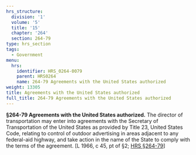 ```yaml
---
hrs_structure:
  division: '1'
  volume: '5'
  title: '15'
  chapter: '264'
  section: 264-79
type: hrs_section
tags:
  - Government
menu:
  hrs:
    identifier: HRS_0264-0079
    parent: HRS0264
    name: 264-79 Agreements with the United States authorized
weight: 13305
title: Agreements with the United States authorized
full_title: 264-79 Agreements with the United States authorized
---
```

**§264-79 Agreements with the United States authorized.** The director of transportation may enter into agreements with the Secretary of Transportation of the United States as provided by Title 23, United States Code, relating to control of outdoor advertising in areas adjacent to any federal-aid highway, and take action in the name of the State to comply with the terms of the agreement. [L 1966, c 45, pt of §2; [HRS §264-79](/title-15/chapter-264/section-264-79/)]